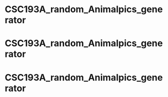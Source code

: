# CSC193A_random_Animalpics_generator
# CSC193A_random_Animalpics_generator
# CSC193A_random_Animalpics_generator
